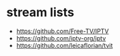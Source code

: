# stream lists

- https://github.com/Free-TV/IPTV
- https://github.com/iptv-org/iptv
- https://github.com/leicaflorian/tvit

